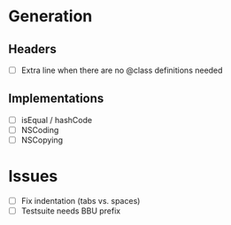 # Generation #

## Headers ##

- [ ] Extra line when there are no @class definitions needed

## Implementations ##

- [ ] isEqual / hashCode
- [ ] NSCoding
- [ ] NSCopying

# Issues #

- [ ] Fix indentation (tabs vs. spaces)
- [ ] Testsuite needs BBU prefix
